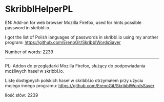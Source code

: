 # SkribblHelperPL
EN:
Add-on for web browser Mozilla Firefox, used for hints possible password in skribbl.io.

I got the list of Polish languages ​​of passwords in skribbl.io using my another program:
https://github.com/ErenoGit/SkribblWordsSaver

Number of words: 2239

-----------------------------------------------------------------------------------

PL:
Addon do przeglądarki Mozilla Firefox, służący do podpowiadania możliwych haseł w skribbl.io.

Listę dostępnych polskich haseł w skribbl.io otrzymałem przy użyciu mojego innego programu:
https://github.com/ErenoGit/SkribblWordsSaver

Ilość słów: 2239